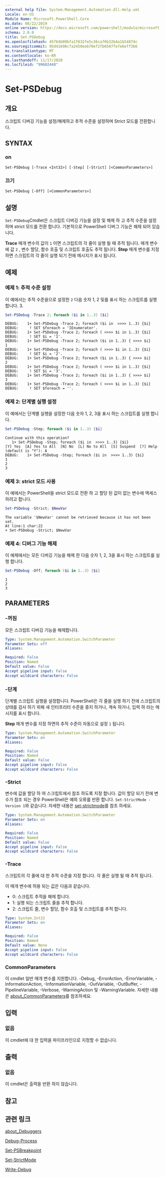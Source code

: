 ```yaml
---
external help file: System.Management.Automation.dll-Help.xml
Locale: en-US
Module Name: Microsoft.PowerShell.Core
ms.date: 08/22/2019
online version: https://docs.microsoft.com/powershell/module/microsoft.powershell.core/set-psdebug?view=powershell-7.2&WT.mc_id=ps-gethelp
schema: 2.0.0
title: Set-PSDebug
ms.openlocfilehash: 45764b09bfa1f632fe5c36ca76b32b4a1b54874c
ms.sourcegitcommit: 95d41698c7a2450eeb70ef2fb6507fe7e6eff3b6
ms.translationtype: MT
ms.contentlocale: ko-KR
ms.lasthandoff: 11/17/2020
ms.locfileid: "99602448"
---
```

# Set-PSDebug

## 개요
스크립트 디버깅 기능을 설정/해제하고 추적 수준을 설정하며 Strict 모드를 전환합니다.

## SYNTAX

### on

```
Set-PSDebug [-Trace <Int32>] [-Step] [-Strict] [<CommonParameters>]
```

### 끄기

```
Set-PSDebug [-Off] [<CommonParameters>]
```

## 설명

`Set-PSDebug`Cmdlet은 스크립트 디버깅 기능을 설정 및 해제 하 고 추적 수준을 설정 하며 strict 모드를 전환 합니다. 기본적으로 PowerShell 디버그 기능은 해제 되어 있습니다.

**Trace** 매개 변수의 값이 `1` 이면 스크립트의 각 줄이 실행 될 때 추적 됩니다. 매개 변수에 값 `2` , 변수 할당, 함수 호출 및 스크립트 호출도 추적 됩니다. **Step** 매개 변수를 지정 하면 스크립트의 각 줄이 실행 되기 전에 메시지가 표시 됩니다.

## 예제

### 예제 1: 추적 수준 설정

이 예에서는 추적 수준을으로 설정한 `2` 다음 숫자 1, 2 및를 표시 하는 스크립트를 실행 합니다.
3.

```powershell
Set-PSDebug -Trace 2; foreach ($i in 1..3) {$i}
```

```Output
DEBUG:    1+ Set-PSDebug -Trace 2; foreach ($i in  >>>> 1..3) {$i}
DEBUG:     ! SET $foreach = 'IEnumerator'.
DEBUG:    1+ Set-PSDebug -Trace 2; foreach ( >>>> $i in 1..3) {$i}
DEBUG:     ! SET $i = '1'.
DEBUG:    1+ Set-PSDebug -Trace 2; foreach ($i in 1..3) { >>>> $i}
1
DEBUG:    1+ Set-PSDebug -Trace 2; foreach ( >>>> $i in 1..3) {$i}
DEBUG:     ! SET $i = '2'.
DEBUG:    1+ Set-PSDebug -Trace 2; foreach ($i in 1..3) { >>>> $i}
2
DEBUG:    1+ Set-PSDebug -Trace 2; foreach ( >>>> $i in 1..3) {$i}
DEBUG:     ! SET $i = '3'.
DEBUG:    1+ Set-PSDebug -Trace 2; foreach ($i in 1..3) { >>>> $i}
3
DEBUG:    1+ Set-PSDebug -Trace 2; foreach ( >>>> $i in 1..3) {$i}
DEBUG:     ! SET $foreach = ''.
```

### 예제 2: 단계별 실행 설정

이 예에서는 단계별 실행을 설정한 다음 숫자 1, 2, 3을 표시 하는 스크립트를 실행 합니다.

```powershell
Set-PSDebug -Step; foreach ($i in 1..3) {$i}
```

```Output
Continue with this operation?
   1+ Set-PSDebug -Step; foreach ($i in  >>>> 1..3) {$i}
[Y] Yes  [A] Yes to All  [N] No  [L] No to All  [S] Suspend  [?] Help (default is "Y"): A
DEBUG:    1+ Set-PSDebug -Step; foreach ($i in  >>>> 1..3) {$i}
1
2
3
```

### 예제 3: strict 모드 사용

이 예에서는 PowerShell을 strict 모드로 전환 하 고 할당 된 값이 없는 변수에 액세스 하려고 합니다.

```powershell
Set-PSDebug -Strict; $NewVar
```

```Output
The variable '$NewVar' cannot be retrieved because it has not been set.
At line:1 char:22
+ Set-PSDebug -Strict; $NewVar
```

### 예제 4: 디버그 기능 해제

이 예제에서는 모든 디버깅 기능을 해제 한 다음 숫자 1, 2, 3을 표시 하는 스크립트를 실행 합니다.

```powershell
Set-PSDebug -Off; foreach ($i in 1..3) {$i}
```

```Output
1
2
3
```

## PARAMETERS

### -꺼짐

모든 스크립트 디버깅 기능을 해제합니다.

```yaml
Type: System.Management.Automation.SwitchParameter
Parameter Sets: off
Aliases:

Required: False
Position: Named
Default value: False
Accept pipeline input: False
Accept wildcard characters: False
```

### -단계

단계별 스크립트 실행을 설정합니다. PowerShell은 각 줄을 실행 하기 전에 스크립트의 상태를 검사 하기 위해 새 인터프리터 수준을 중지 하거나, 계속 하거나, 입력 하 라는 메시지를 표시 합니다.

**Step** 매개 변수를 지정 하면의 추적 수준이 자동으로 설정 `1` 됩니다.

```yaml
Type: System.Management.Automation.SwitchParameter
Parameter Sets: on
Aliases:

Required: False
Position: Named
Default value: False
Accept pipeline input: False
Accept wildcard characters: False
```

### -Strict

변수에 값을 할당 하 여 스크립트에서 참조 하도록 지정 합니다. 값이 할당 되기 전에 변수가 참조 되는 경우 PowerShell은 예외 오류를 반환 합니다. `Set-StrictMode -Version 1`와 같습니다. 자세한 내용은 [set-strictmode](Set-StrictMode.md)를 참조 하세요.

```yaml
Type: System.Management.Automation.SwitchParameter
Parameter Sets: on
Aliases:

Required: False
Position: Named
Default value: False
Accept pipeline input: False
Accept wildcard characters: False
```

### -Trace

스크립트의 각 줄에 대 한 추적 수준을 지정 합니다. 각 줄은 실행 될 때 추적 됩니다.

이 매개 변수에 허용 되는 값은 다음과 같습니다.

- 0: 스크립트 추적을 해제 합니다.
- 1: 실행 되는 스크립트 줄을 추적 합니다.
- 2: 스크립트 줄, 변수 할당, 함수 호출 및 스크립트를 추적 합니다.

```yaml
Type: System.Int32
Parameter Sets: on
Aliases:

Required: False
Position: Named
Default value: None
Accept pipeline input: False
Accept wildcard characters: False
```

### CommonParameters

이 cmdlet 일반 매개 변수를 지원합니다. -Debug, -ErrorAction, -ErrorVariable, -InformationAction, -InformationVariable, -OutVariable, -OutBuffer, -PipelineVariable, -Verbose, -WarningAction 및 -WarningVariable. 자세한 내용은 [about_CommonParameters](https://go.microsoft.com/fwlink/?LinkID=113216)를 참조하세요.

## 입력

### 없음

이 cmdlet에 대 한 입력을 파이프라인으로 지정할 수 없습니다.

## 출력

### 없음

이 cmdlet은 출력을 반환 하지 않습니다.

## 참고

## 관련 링크

[about_Debuggers](./About/about_Debuggers.md)

[Debug-Process](../Microsoft.PowerShell.Management/Debug-Process.md)

[Set-PSBreakpoint](../Microsoft.PowerShell.Utility/Set-PSBreakpoint.md)

[Set-StrictMode](Set-StrictMode.md)

[Write-Debug](../Microsoft.PowerShell.Utility/Write-Debug.md)

